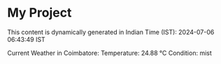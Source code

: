 # My Project

This content is dynamically generated in Indian Time (IST): 2024-07-06 06:43:49 IST


Current Weather in Coimbatore:
Temperature: 24.88 °C
Condition: mist
